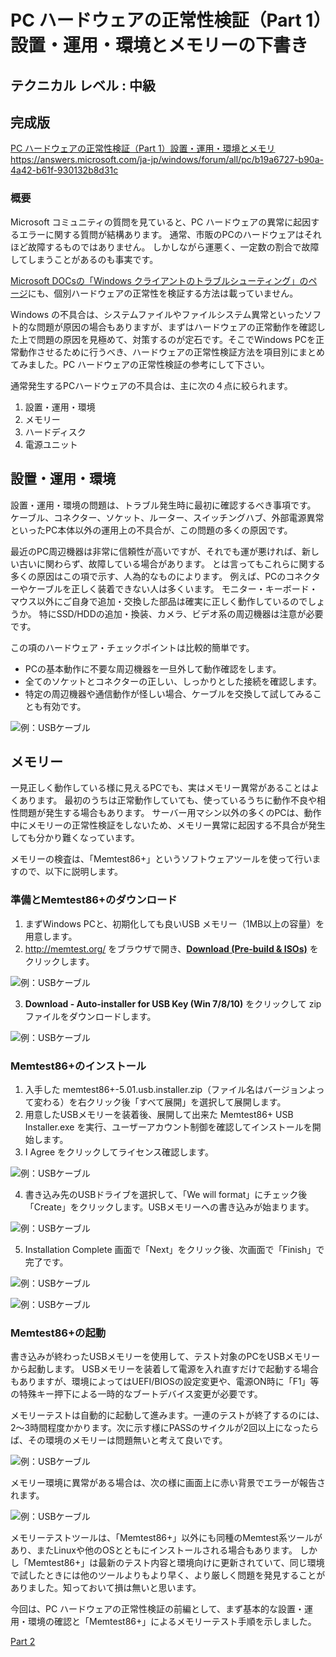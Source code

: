 # PC ハードウェアの正常性検証（Part 1）　設置・運用・環境とメモリーの下書き

## テクニカル レベル : 中級

## 完成版

[PC ハードウェアの正常性検証（Part 1）設置・運用・環境とメモリ](https://answers.microsoft.com/ja-jp/windows/forum/all/pc/b19a6727-b90a-4a42-b61f-930132b8d31c)
https://answers.microsoft.com/ja-jp/windows/forum/all/pc/b19a6727-b90a-4a42-b61f-930132b8d31c

### 概要

Microsoft コミュニティの質問を見ていると、PC ハードウェアの異常に起因するエラーに関する質問が結構あります。
通常、市販のPCのハードウェアはそれほど故障するものではありません。
しかしながら運悪く、一定数の割合で故障してしまうことがあるのも事実です。

[Microsoft DOCsの「Windows クライアントのトラブルシューティング」のページ](https://docs.microsoft.com/ja-jp/troubleshoot/windows-client/welcome-windows-client?WT.mc_id=WDIT-MVP-35878)にも、個別ハードウェアの正常性を検証する方法は載っていません。

Windows の不具合は、システムファイルやファイルシステム異常といったソフト的な問題が原因の場合もありますが、まずはハードウェアの正常動作を確認した上で問題の原因を見極めて、対策するのが定石です。そこでWindows PCを正常動作させるために行うべき、ハードウェアの正常性検証方法を項目別にまとめてみました。PC ハードウェアの正常性検証の参考にして下さい。

通常発生するPCハードウェアの不具合は、主に次の４点に絞られます。

1. 設置・運用・環境
2. メモリー
3. ハードディスク
4. 電源ユニット

## 設置・運用・環境

設置・運用・環境の問題は、トラブル発生時に最初に確認するべき事項です。
ケーブル、コネクター、ソケット、ルーター、スイッチングハブ、外部電源異常といったPC本体以外の運用上の不具合が、この問題の多くの原因です。

最近のPC周辺機器は非常に信頼性が高いですが、それでも運が悪ければ、新しい古いに関わらず、故障している場合があります。
とは言ってもこれらに関する多くの原因はこの項で示す、人為的なものによります。
例えば、PCのコネクターやケーブルを正しく装着できない人は多くいます。
モニター・キーボード・マウス以外にご自身で追加・交換した部品は確実に正しく動作しているのでしょうか。
特にSSD/HDDの追加・換装、カメラ、ビデオ系の周辺機器は注意が必要です。

この項のハードウェア・チェックポイントは比較的簡単です。
- PCの基本動作に不要な周辺機器を一旦外して動作確認をします。
- 全てのソケットとコネクターの正しい、しっかりとした接続を確認します。
- 特定の周辺機器や通信動作が怪しい場合、ケーブルを交換して試してみることも有効です。

![例：USBケーブル](cable.jpg)

## メモリー

一見正しく動作している様に見えるPCでも、実はメモリー異常があることはよくあります。
最初のうちは正常動作していても、使っているうちに動作不良や相性問題が発生する場合もあります。
サーバー用マシン以外の多くのPCは、動作中にメモリーの正常性検証をしないため、メモリー異常に起因する不具合が発生しても分かり難くなっています。

メモリーの検査は、「Memtest86+」というソフトウェアツールを使って行いますので、以下に説明します。

### 準備とMemtest86+のダウンロード

1. まずWindows PCと、初期化しても良いUSB メモリー（1MB以上の容量）を用意します。
2. http://memtest.org/ をブラウザで開き、**[Download (Pre-build & ISOs)](http://memtest.org/#downiso)** をクリックします。

![例：USBケーブル](memtest86top.png)

3. **Download - Auto-installer for USB Key (Win 7/8/10)** をクリックして zip ファイルをダウンロードします。

![例：USBケーブル](memtest86.png)

### Memtest86+のインストール

1. 入手した memtest86+-5.01.usb.installer.zip（ファイル名はバージョンよって変わる）を右クリック後「すべて展開」を選択して展開します。
2. 用意したUSBメモリーを装着後、展開して出来た Memtest86+ USB Installer.exe を実行、ユーザーアカウント制御を確認してインストールを開始します。
3. I Agree をクリックしてライセンス確認します。

![例：USBケーブル](mem-1.png)

4. 書き込み先のUSBドライブを選択して、「We will format」にチェック後「Create」をクリックします。USBメモリーへの書き込みが始まります。

![例：USBケーブル](mem-2.png)

5. Installation Complete 画面で「Next」をクリック後、次画面で「Finish」で完了です。

![例：USBケーブル](mem-3.png)

![例：USBケーブル](mem-4.png)


### Memtest86+の起動

書き込みが終わったUSBメモリーを使用して、テスト対象のPCをUSBメモリーから起動します。
USBメモリーを装着して電源を入れ直すだけで起動する場合もありますが、環境によってはUEFI/BIOSの設定変更や、電源ON時に「F1」等の特殊キー押下による一時的なブートデバイス変更が必要です。

メモリーテストは自動的に起動して進みます。一連のテストが終了するのには、2～3時間程度かかります。次に示す様にPASSのサイクルが2回以上になったらば、その環境のメモリーは問題無いと考えて良いです。

![例：USBケーブル](m1p.jpg)

メモリー環境に異常がある場合は、次の様に画面上に赤い背景でエラーが報告されます。

![例：USBケーブル](m2p.jpg)

メモリーテストツールは、「Memtest86+」以外にも同種のMemtest系ツールがあり、またLinuxや他のOSとともにインストールされる場合もあります。
しかし「Memtest86+」は最新のテスト内容と環境向けに更新されていて、同じ環境で試したときには他のツールよりもより早く、より厳しく問題を発見することがありました。知っておいて損は無いと思います。

今回は、PC ハードウェアの正常性検証の前編として、まず基本的な設置・運用・環境の確認と「Memtest86+」によるメモリーテスト手順を示しました。

[Part 2](Part2_Diskdrive_Powerunit.mdに続きます。)
